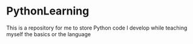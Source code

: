 # PythonLearning
This is a repository for me to store Python code I develop while teaching myself the basics or the language
